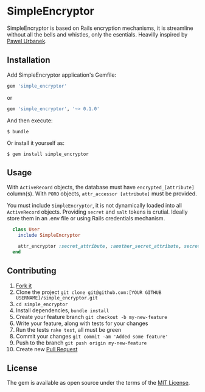# SimpleEncryptor

SimpleEncryptor is based on Rails encryption mechanisms, it is streamline without all the bells and whistles, only the esentials. Heavilly inspired by [Pawel Urbanek](https://pawelurbanek.com/rails-secure-encrypt-decrypt).

## Installation

Add SimpleEncryptor application's Gemfile:

```ruby
gem 'simple_encryptor'
```
or
```ruby
gem 'simple_encryptor', '~> 0.1.0'
```

And then execute:

    $ bundle

Or install it yourself as:

    $ gem install simple_encryptor

## Usage
With `ActiveRecord` objects, the database must have `encrypted_[attribute]` column(s). With `PORO` objects, `attr_accessor [attribute]` must be provided.

You must include `SimpleEncryptor`, it is not dynamically loaded into all `ActiveRecord` objects. Providing `secret` and `salt` tokens is crutial. Ideally store them in an .env file or using Rails credentials mechanism.

```ruby
  class User
    include SimpleEncryptor

    attr_encryptor :secret_attribute, :another_secret_attribute, secret: 'foo', salt: 'bar'
  end
```

## Contributing

1. [Fork it](https://help.github.com/articles/about-forks/)
2. Clone the project `git clone git@github.com:[YOUR GITHUB USERNAME]/simple_encryptor.git`
3. `cd simple_encryptor`
4. Install dependencies, `bundle install`
5. Create your feature branch `git checkout -b my-new-feature`
6. Write your feature, along with tests for your changes
7. Run the tests `rake test`, all must be green
8. Commit your changes `git commit -am 'Added some feature'`
9. Push to the branch `git push origin my-new-feature`
10. Create new [Pull Request](https://help.github.com/articles/creating-a-pull-request/)


## License

The gem is available as open source under the terms of the [MIT License](https://opensource.org/licenses/MIT).
